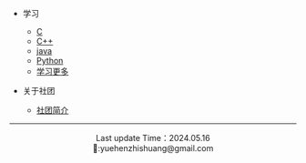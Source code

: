 * 学习
  * [C](https://www.runoob.com/cprogramming/c-tutorial.html)
  * [C++](https://www.runoob.com/cplusplus/cpp-intro.html)
  * [java](https://www.runoob.com/java/java-tutorial.html)
  * [Python](https://www.runoob.com/python3/python3-tutorial.html)
  * [学习更多](https://gitee.com/qysz-jsjxh/Teaching-Library/tree/main/Markdown/%E6%97%A5%E5%B8%B8%E5%B7%A5%E5%85%B7%E7%9A%84%E5%BA%94%E7%94%A8)
  
* 关于社团
  * [社团简介](/ProjectDocs/jj.md)
---
<center> Last update Time：2024.05.16 </center>
<center> 📩:yuehenzhishuang@gmail.com </center>
